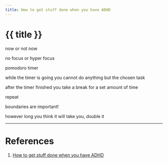 ```yaml
---
title: How to get stuff done when you have ADHD
---
```


# {{ title }}

now or not now

no focus or hyper focus

pomodoro timer

while the timer is going you cannot do anything but the chosen task

after the timer finished you take a break for a set amount of time

repeat

boundaries are important!

however long you think it will take you, double it

---
# References

1. [How to get stuff done when you have ADHD](https://www.youtube.com/watch?v=YLkOZhROvA4)